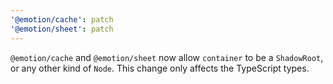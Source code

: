 ```yaml
---
'@emotion/cache': patch
'@emotion/sheet': patch
---
```


`@emotion/cache` and `@emotion/sheet` now allow `container` to be a `ShadowRoot`, or any other kind of `Node`. This change only affects the TypeScript types.
